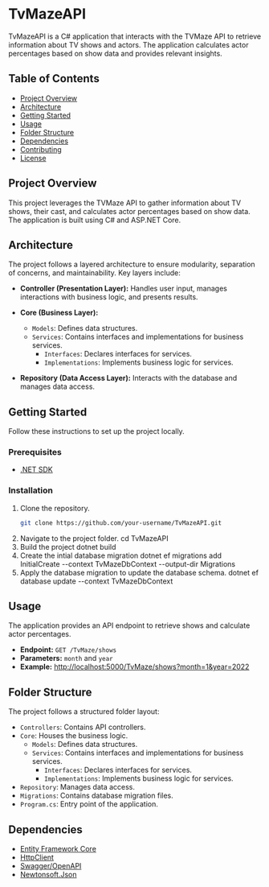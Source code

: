 # TvMazeAPI

TvMazeAPI is a C# application that interacts with the TVMaze API to retrieve information about TV shows and actors. The application calculates actor percentages based on show data and provides relevant insights.

## Table of Contents

- [Project Overview](#project-overview)
- [Architecture](#architecture)
- [Getting Started](#getting-started)
- [Usage](#usage)
- [Folder Structure](#folder-structure)
- [Dependencies](#dependencies)
- [Contributing](#contributing)
- [License](#license)

## Project Overview

This project leverages the TVMaze API to gather information about TV shows, their cast, and calculates actor percentages based on show data. The application is built using C# and ASP.NET Core.

## Architecture

The project follows a layered architecture to ensure modularity, separation of concerns, and maintainability. Key layers include:

- **Controller (Presentation Layer):** Handles user input, manages interactions with business logic, and presents results.

- **Core (Business Layer):**
  - `Models`: Defines data structures.
  - `Services`: Contains interfaces and implementations for business services.
    - `Interfaces`: Declares interfaces for services.
    - `Implementations`: Implements business logic for services.

- **Repository (Data Access Layer):** Interacts with the database and manages data access.

## Getting Started

Follow these instructions to set up the project locally.

### Prerequisites

- [.NET SDK](https://dotnet.microsoft.com/download)

### Installation

1. Clone the repository.
   ```bash
   git clone https://github.com/your-username/TvMazeAPI.git
2. Navigate to the project folder.
   cd TvMazeAPI
3. Build the project
   dotnet build
4. Create the intial database migration
   dotnet ef migrations add InitialCreate --context TvMazeDbContext --output-dir Migrations
5. Apply the database migration to update the database schema.
   dotnet ef database update --context TvMazeDbContext

## Usage

The application provides an API endpoint to retrieve shows and calculate actor percentages.

- **Endpoint:** `GET /TvMaze/shows`
- **Parameters:** `month` and `year`
- **Example:** [http://localhost:5000/TvMaze/shows?month=1&year=2022](http://localhost:5000/TvMaze/shows?month=1&year=2022)

## Folder Structure

The project follows a structured folder layout:

- `Controllers`: Contains API controllers.
- `Core`: Houses the business logic.
  - `Models`: Defines data structures.
  - `Services`: Contains interfaces and implementations for business services.
    - `Interfaces`: Declares interfaces for services.
    - `Implementations`: Implements business logic for services.
- `Repository`: Manages data access.
- `Migrations`: Contains database migration files.
- `Program.cs`: Entry point of the application.

## Dependencies

- [Entity Framework Core](https://docs.microsoft.com/en-us/ef/core/)
- [HttpClient](https://docs.microsoft.com/en-us/dotnet/api/system.net.http.httpclient)
- [Swagger/OpenAPI](https://docs.microsoft.com/en-us/aspnet/core/tutorials/web-api-help-pages-using-swagger)
- [Newtonsoft.Json](https://www.newtonsoft.com/json)
